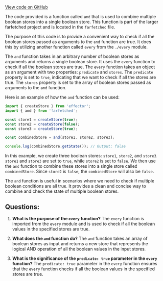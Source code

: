 [View code on GitHub](https://github.com/igorkamyshev/farfetched/packages/core/src/libs/patronus/and.ts)

The code provided is a function called `and` that is used to combine multiple boolean stores into a single boolean store. This function is part of the larger farfetched project and is located in the `farfetched` file.

The purpose of this code is to provide a convenient way to check if all the boolean stores passed as arguments to the `and` function are true. It does this by utilizing another function called `every` from the `./every` module.

The `and` function takes in an arbitrary number of boolean stores as arguments and returns a single boolean store. It uses the `every` function to check if all the boolean stores are true. The `every` function takes an object as an argument with two properties: `predicate` and `stores`. The `predicate` property is set to `true`, indicating that we want to check if all the stores are true. The `stores` property is set to the array of boolean stores passed as arguments to the `and` function.

Here is an example of how the `and` function can be used:

```javascript
import { createStore } from 'effector';
import { and } from 'farfetched';

const store1 = createStore(true);
const store2 = createStore(false);
const store3 = createStore(true);

const combinedStore = and(store1, store2, store3);

console.log(combinedStore.getState()); // Output: false
```

In this example, we create three boolean stores: `store1`, `store2`, and `store3`. `store1` and `store3` are set to `true`, while `store2` is set to `false`. We then use the `and` function to combine these stores into a single store called `combinedStore`. Since `store2` is `false`, the `combinedStore` will also be `false`.

The `and` function is useful in scenarios where we need to check if multiple boolean conditions are all true. It provides a clean and concise way to combine and check the state of multiple boolean stores.
## Questions: 
 1. **What is the purpose of the `every` function?**
The `every` function is imported from the `every` module and is used to check if all the boolean values in the specified stores are true.

2. **What does the `and` function do?**
The `and` function takes an array of boolean stores as input and returns a new store that represents the logical AND operation of all the boolean values in the input stores.

3. **What is the significance of the `predicate: true` parameter in the `every` function?**
The `predicate: true` parameter in the `every` function ensures that the `every` function checks if all the boolean values in the specified stores are true.